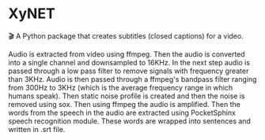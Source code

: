 # XyNET
:clapper: A Python package that creates subtitles (closed captions) for a video.

Audio is extracted from video using ffmpeg.
Then the audio is converted into a single channel and downsampled to 16KHz.
In the next step audio is passed through a low pass filter to remove signals with frequency greater than 3KHz.
Audio is then passed through a ffmpeg's bandpass filter ranging from 300Hz to 3KHz (which is the average frequency range in which humans speak).
Then static noise profile is created and then the noise is removed using sox.
Then using ffmpeg the audio is amplified.
Then the words from the speech in the audio are extracted using PocketSphinx speech recognition module.
These words are wrapped into sentences and written in .srt file.
